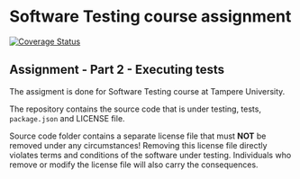 # Software Testing course assignment

[![Coverage Status](https://coveralls.io/repos/github/TelluK/COMP.SE.200-2022-2023-1/badge.svg?branch=main)](https://coveralls.io/github/TelluK/COMP.SE.200-2022-2023-1?branch=main)


## Assignment - Part 2 - Executing tests

The assigment is done for Software Testing course at Tampere University.

The repository contains the source code that is under testing, tests, `package.json`
and LICENSE file.

Source code folder contains a separate license file that must **NOT** be removed under any circumstances!
Removing this license file directly violates terms and conditions of the software under testing.
Individuals who remove or modify the license file will also carry the consequences.
